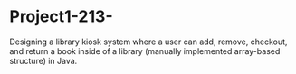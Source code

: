 # Project1-213-

Designing a library kiosk system where a user can add, remove, checkout, and return a book inside of a library (manually implemented array-based structure) in Java. 
